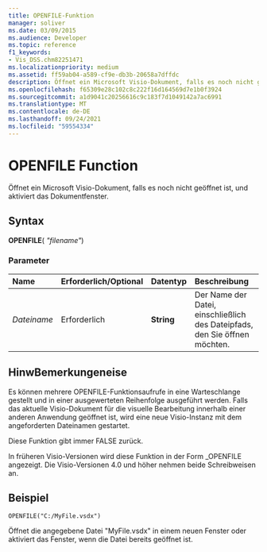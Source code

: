 ```yaml
---
title: OPENFILE-Funktion
manager: soliver
ms.date: 03/09/2015
ms.audience: Developer
ms.topic: reference
f1_keywords:
- Vis_DSS.chm82251471
ms.localizationpriority: medium
ms.assetid: ff59ab04-a589-cf9e-db3b-20658a7dffdc
description: Öffnet ein Microsoft Visio-Dokument, falls es noch nicht geöffnet ist, und aktiviert das Dokumentfenster.
ms.openlocfilehash: f65309e28c102c8c222f16d164569d7e1b0f3924
ms.sourcegitcommit: a1d9041c20256616c9c183f7d1049142a7ac6991
ms.translationtype: MT
ms.contentlocale: de-DE
ms.lasthandoff: 09/24/2021
ms.locfileid: "59554334"
---
```

# <a name="openfile-function"></a>OPENFILE Function

Öffnet ein Microsoft Visio-Dokument, falls es noch nicht geöffnet ist, und aktiviert das Dokumentfenster.
  
## <a name="syntax"></a>Syntax

 **OPENFILE**( _"filename"_)
  
### <a name="parameters"></a>Parameter

|**Name**|**Erforderlich/Optional**|**Datentyp**|**Beschreibung**|
|:-----|:-----|:-----|:-----|
| _Dateiname_ <br/> |Erforderlich  <br/> |**String** <br/> |Der Name der Datei, einschließlich des Dateipfads, den Sie öffnen möchten.  <br/> |
   
## <a name="remarks"></a>HinwBemerkungeneise

Es können mehrere OPENFILE-Funktionsaufrufe in eine Warteschlange gestellt und in einer ausgewerteten Reihenfolge ausgeführt werden. Falls das aktuelle Visio-Dokument für die visuelle Bearbeitung innerhalb einer anderen Anwendung geöffnet ist, wird eine neue Visio-Instanz mit dem angeforderten Dateinamen gestartet. 
  
Diese Funktion gibt immer FALSE zurück. 
  
In früheren Visio-Versionen wird diese Funktion in der Form _OPENFILE angezeigt. Die Visio-Versionen 4.0 und höher nehmen beide Schreibweisen an. 
  
## <a name="example"></a>Beispiel

 `OPENFILE("C:/MyFile.vsdx")`
  
Öffnet die angegebene Datei "MyFile.vsdx" in einem neuen Fenster oder aktiviert das Fenster, wenn die Datei bereits geöffnet ist. 
  

